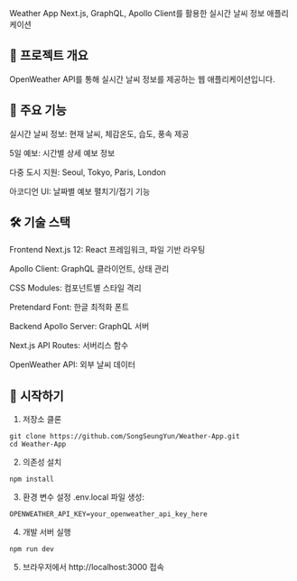 Weather App
Next.js, GraphQL, Apollo Client를 활용한 실시간 날씨 정보 애플리케이션

## 🌟 프로젝트 개요
OpenWeather API를 통해 실시간 날씨 정보를 제공하는 웹 애플리케이션입니다.

## 🚀 주요 기능
실시간 날씨 정보: 현재 날씨, 체감온도, 습도, 풍속 제공

5일 예보: 시간별 상세 예보 정보

다중 도시 지원: Seoul, Tokyo, Paris, London

아코디언 UI: 날짜별 예보 펼치기/접기 기능

## 🛠️ 기술 스택
Frontend
Next.js 12: React 프레임워크, 파일 기반 라우팅

Apollo Client: GraphQL 클라이언트, 상태 관리

CSS Modules: 컴포넌트별 스타일 격리

Pretendard Font: 한글 최적화 폰트

Backend
Apollo Server: GraphQL 서버

Next.js API Routes: 서버리스 함수

OpenWeather API: 외부 날씨 데이터

## 🚀 시작하기

1. 저장소 클론
   
```
git clone https://github.com/SongSeungYun/Weather-App.git
cd Weather-App
```

2. 의존성 설치
   
```
npm install
```

3. 환경 변수 설정
.env.local 파일 생성:

```
OPENWEATHER_API_KEY=your_openweather_api_key_here
```

4. 개발 서버 실행
```
npm run dev
```

5. 브라우저에서 http://localhost:3000 접속

